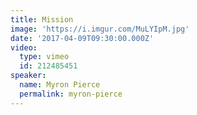 ```yaml
---
title: Mission
image: 'https://i.imgur.com/MuLYIpM.jpg'
date: '2017-04-09T09:30:00.000Z'
video:
  type: vimeo
  id: 212485451
speaker:
  name: Myron Pierce
  permalink: myron-pierce
---
```


